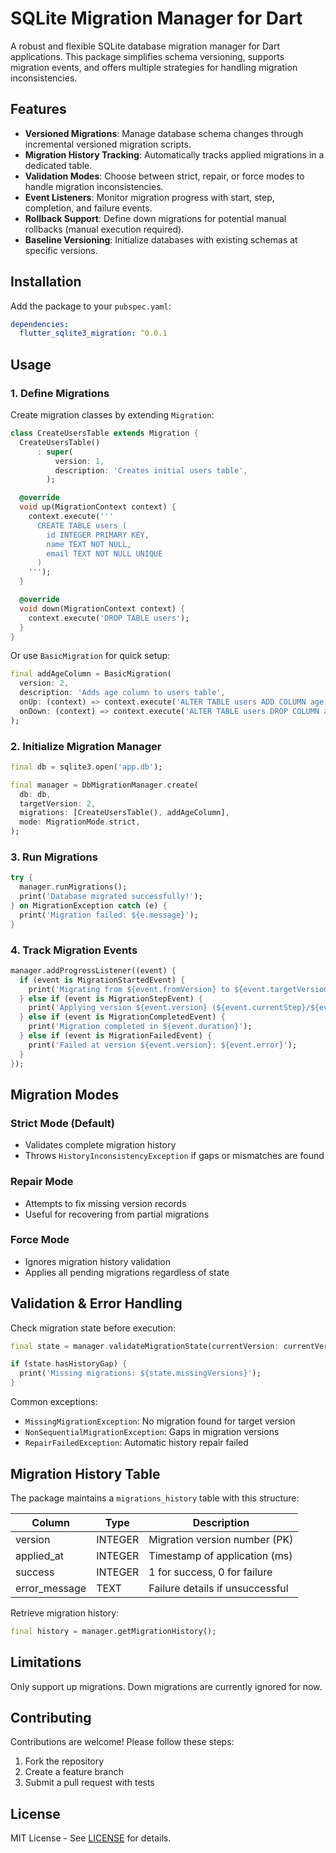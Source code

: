 # SQLite Migration Manager for Dart

A robust and flexible SQLite database migration manager for Dart applications. This package simplifies schema versioning, supports migration events, and offers multiple strategies for handling migration inconsistencies.

## Features

- **Versioned Migrations**: Manage database schema changes through incremental versioned migration scripts.
- **Migration History Tracking**: Automatically tracks applied migrations in a dedicated table.
- **Validation Modes**: Choose between strict, repair, or force modes to handle migration inconsistencies.
- **Event Listeners**: Monitor migration progress with start, step, completion, and failure events.
- **Rollback Support**: Define down migrations for potential manual rollbacks (manual execution required).
- **Baseline Versioning**: Initialize databases with existing schemas at specific versions.

## Installation

Add the package to your `pubspec.yaml`:

```yaml
dependencies:
  flutter_sqlite3_migration: ^0.0.1
```

## Usage

### 1. Define Migrations

Create migration classes by extending `Migration`:

```dart
class CreateUsersTable extends Migration {
  CreateUsersTable()
      : super(
          version: 1,
          description: 'Creates initial users table',
        );

  @override
  void up(MigrationContext context) {
    context.execute('''
      CREATE TABLE users (
        id INTEGER PRIMARY KEY,
        name TEXT NOT NULL,
        email TEXT NOT NULL UNIQUE
      )
    ''');
  }

  @override
  void down(MigrationContext context) {
    context.execute('DROP TABLE users');
  }
}
```

Or use `BasicMigration` for quick setup:

```dart
final addAgeColumn = BasicMigration(
  version: 2,
  description: 'Adds age column to users table',
  onUp: (context) => context.execute('ALTER TABLE users ADD COLUMN age INTEGER'),
  onDown: (context) => context.execute('ALTER TABLE users DROP COLUMN age'),
);
```

### 2. Initialize Migration Manager

```dart
final db = sqlite3.open('app.db');

final manager = DbMigrationManager.create(
  db: db,
  targetVersion: 2,
  migrations: [CreateUsersTable(), addAgeColumn],
  mode: MigrationMode.strict,
);
```

### 3. Run Migrations

```dart
try {
  manager.runMigrations();
  print('Database migrated successfully!');
} on MigrationException catch (e) {
  print('Migration failed: ${e.message}');
}
```

### 4. Track Migration Events

```dart
manager.addProgressListener((event) {
  if (event is MigrationStartedEvent) {
    print('Migrating from ${event.fromVersion} to ${event.targetVersion}');
  } else if (event is MigrationStepEvent) {
    print('Applying version ${event.version} (${event.currentStep}/${event.totalSteps})');
  } else if (event is MigrationCompletedEvent) {
    print('Migration completed in ${event.duration}');
  } else if (event is MigrationFailedEvent) {
    print('Failed at version ${event.version}: ${event.error}');
  }
});
```

## Migration Modes

### Strict Mode (Default)
- Validates complete migration history
- Throws `HistoryInconsistencyException` if gaps or mismatches are found

### Repair Mode
- Attempts to fix missing version records
- Useful for recovering from partial migrations

### Force Mode
- Ignores migration history validation
- Applies all pending migrations regardless of state

## Validation & Error Handling

Check migration state before execution:

```dart
final state = manager.validateMigrationState(currentVersion: currentVersion);

if (state.hasHistoryGap) {
  print('Missing migrations: ${state.missingVersions}');
}
```

Common exceptions:
- `MissingMigrationException`: No migration found for target version
- `NonSequentialMigrationException`: Gaps in migration versions
- `RepairFailedException`: Automatic history repair failed

## Migration History Table

The package maintains a `migrations_history` table with this structure:

| Column        | Type    | Description                     |
|---------------|---------|---------------------------------|
| version       | INTEGER | Migration version number (PK)  |
| applied_at    | INTEGER | Timestamp of application (ms)  |
| success       | INTEGER | 1 for success, 0 for failure   |
| error_message | TEXT    | Failure details if unsuccessful |

Retrieve migration history:

```dart
final history = manager.getMigrationHistory();
```

## Limitations

Only support up migrations. Down migrations are currently ignored for now.

## Contributing

Contributions are welcome! Please follow these steps:
1. Fork the repository
2. Create a feature branch
3. Submit a pull request with tests

## License

MIT License - See [LICENSE](LICENSE) for details.